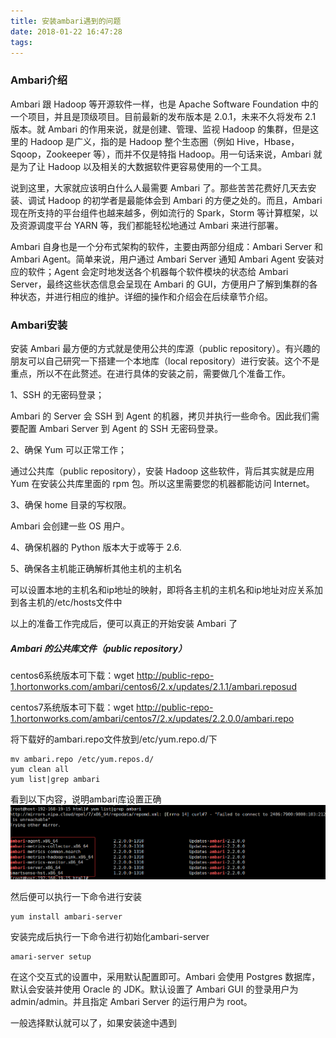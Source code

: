 ```yaml
---
title: 安装ambari遇到的问题
date: 2018-01-22 16:47:28
tags:
---
```


### Ambari介绍
Ambari 跟 Hadoop 等开源软件一样，也是 Apache Software Foundation 中的一个项目，并且是顶级项目。目前最新的发布版本是 2.0.1，未来不久将发布 2.1 版本。就 Ambari 的作用来说，就是创建、管理、监视 Hadoop 的集群，但是这里的 Hadoop 是广义，指的是 Hadoop 整个生态圈（例如 Hive，Hbase，Sqoop，Zookeeper 等），而并不仅是特指 Hadoop。用一句话来说，Ambari 就是为了让 Hadoop 以及相关的大数据软件更容易使用的一个工具。

说到这里，大家就应该明白什么人最需要 Ambari 了。那些苦苦花费好几天去安装、调试 Hadoop 的初学者是最能体会到 Ambari 的方便之处的。而且，Ambari 现在所支持的平台组件也越来越多，例如流行的 Spark，Storm 等计算框架，以及资源调度平台 YARN 等，我们都能轻松地通过 Ambari 来进行部署。

Ambari 自身也是一个分布式架构的软件，主要由两部分组成：Ambari Server 和 Ambari Agent。简单来说，用户通过 Ambari Server 通知 Ambari Agent 安装对应的软件；Agent 会定时地发送各个机器每个软件模块的状态给 Ambari Server，最终这些状态信息会呈现在 Ambari 的 GUI，方便用户了解到集群的各种状态，并进行相应的维护。详细的操作和介绍会在后续章节介绍。

<!---more--->
### Ambari安装
安装 Ambari 最方便的方式就是使用公共的库源（public repository）。有兴趣的朋友可以自己研究一下搭建一个本地库（local repository）进行安装。这个不是重点，所以不在此赘述。在进行具体的安装之前，需要做几个准备工作。

1、SSH 的无密码登录；

Ambari 的 Server 会 SSH 到 Agent 的机器，拷贝并执行一些命令。因此我们需要配置 Ambari Server 到 Agent 的 SSH 无密码登录。

2、确保 Yum 可以正常工作；

通过公共库（public repository），安装 Hadoop 这些软件，背后其实就是应用 Yum 在安装公共库里面的 rpm 包。所以这里需要您的机器都能访问 Internet。

3、确保 home 目录的写权限。

Ambari 会创建一些 OS 用户。

4、确保机器的 Python 版本大于或等于 2.6.

5、确保各主机能正确解析其他主机的主机名

可以设置本地的主机名和ip地址的映射，即将各主机的主机名和ip地址对应关系加到各主机的/etc/hosts文件中

以上的准备工作完成后，便可以真正的开始安装 Ambari 了

##### Ambari 的公共库文件（public repository）
centos6系统版本可下载：wget  http://public-repo-1.hortonworks.com/ambari/centos6/2.x/updates/2.1.1/ambari.reposud

centos7系统版本可下载：wget http://public-repo-1.hortonworks.com/ambari/centos7/2.x/updates/2.2.0.0/ambari.repo

将下载好的ambari.repo文件放到/etc/yum.repo.d/下

```
mv ambari.repo /etc/yum.repos.d/
yum clean all
yum list|grep ambari
```
看到以下内容，说明ambari库设置正确
![](/assets/img/ambari-repo.png)

然后便可以执行一下命令进行安装
```
yum install ambari-server
```
安装完成后执行一下命令进行初始化ambari-server
~~~
amari-server setup
~~~
在这个交互式的设置中，采用默认配置即可。Ambari 会使用 Postgres 数据库，默认会安装并使用 Oracle 的 JDK。默认设置了 Ambari GUI 的登录用户为 admin/admin。并且指定 Ambari Server 的运行用户为 root。

一般选择默认就可以了，如果安装途中遇到
